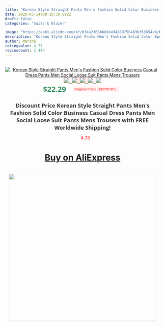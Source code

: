 ```yaml
---
title: "Korean Style Straight Pants Men's Fashion Solid Color Business Casual Dress Pants Men Social Loose Suit Pants Mens Trousers"
date: 2020-05-14T08:10:36.892Z
draft: false
categories: "Suits & Blazer"

image: "https://ae01.alicdn.com/kf/Hf4a2368b68de49428875b483b358654eX/Korean-Style-Straight-Pants-Men-s-Fashion-Solid-Color-Business-Casual-Dress-Pants-Men-Social-Loose.jpg"
description: "Korean Style Straight Pants Men's Fashion Solid Color Business Casual Dress Pants Men Social Loose Suit Pants Mens Trousers"
author: Marsha
ratingvalue: 4.73
reviewcount: 2.444
---
```

<br>
<div style="text-align: center;">
<a href="https://s.click.aliexpress.com/e/_9HBKm1" target="_blank" rel="nofollow noopener noreferrer"><img alt="Korean Style Straight Pants Men's Fashion Solid Color Business Casual Dress Pants Men Social Loose Suit Pants Mens Trousers" class="magnifier-image" src="https://ae01.alicdn.com/kf/Hf4a2368b68de49428875b483b358654eX/Korean-Style-Straight-Pants-Men-s-Fashion-Solid-Color-Business-Casual-Dress-Pants-Men-Social-Loose.jpg_640x640.jpg">
<br>
<img style="border:1px solid salmon" src="https://ae01.alicdn.com/kf/Hf4a2368b68de49428875b483b358654eX/Korean-Style-Straight-Pants-Men-s-Fashion-Solid-Color-Business-Casual-Dress-Pants-Men-Social-Loose.jpg_120x120.jpg">&nbsp;&nbsp;<img style="border:1px solid salmon" src="https://ae01.alicdn.com/kf/Hf4b5a92dfcb64c308cb8b43452bf2a07n/Korean-Style-Straight-Pants-Men-s-Fashion-Solid-Color-Business-Casual-Dress-Pants-Men-Social-Loose.jpg_120x120.jpg">&nbsp;&nbsp;<img style="border:1px solid salmon" src="https://ae01.alicdn.com/kf/H7213538068fa48a39ae0c381cc879a120/Korean-Style-Straight-Pants-Men-s-Fashion-Solid-Color-Business-Casual-Dress-Pants-Men-Social-Loose.jpg_120x120.jpg">&nbsp;&nbsp;<img style="border:1px solid salmon" src="https://ae01.alicdn.com/kf/H165e0485885b46ffb7a065d44866ad4c0/Korean-Style-Straight-Pants-Men-s-Fashion-Solid-Color-Business-Casual-Dress-Pants-Men-Social-Loose.jpg_120x120.jpg">&nbsp;&nbsp;<img style="border:1px solid salmon" src="https://ae01.alicdn.com/kf/H36365c53839b4f359e837d502aa0104eD/Korean-Style-Straight-Pants-Men-s-Fashion-Solid-Color-Business-Casual-Dress-Pants-Men-Social-Loose.jpg_120x120.jpg"></a></div><br0>
<div style="text-align: center;"><span style="background-color: white; border: 0px; box-sizing: border-box; color: seagreen; display: inline-block; font-family: &quot;open sans&quot; , &quot;arial&quot; , &quot;helvetica&quot; , sans-serif , &quot;heiti&quot;; font-size: 24px; font-stretch: inherit; font-weight: 700; line-height: inherit; margin: 0px 10px 0px 0px; padding: 0px; vertical-align: middle;">$22.29 </span>
<span style="background: rgb(255 , 241 , 241); border-radius: 3px; border: 0px; box-sizing: border-box; color: #ff4747; display: inline-block; font-family: inherit; font-size: 12px; font-stretch: inherit; font-style: inherit; font-variant: inherit; font-weight: 600; line-height: inherit; margin: 0px; padding: 2px 5px; transform: scale(0.9); vertical-align: middle;">Original Price : <b style="text-decoration: line-through;">$27.18 </b> 18%&nbsp;&nbsp;</span></div>
<h1 style="color: #333333; display: inline-block; font-family: &quot;open sans&quot; , &quot;arial&quot; , &quot;helvetica&quot; , sans-serif , &quot;heiti&quot;; font-size: 18px; font-stretch: inherit; font-weight: 700; text-align: center;">Discount Price Korean Style Straight Pants Men's Fashion Solid Color Business Casual Dress Pants Men Social Loose Suit Pants Mens Trousers with FREE Worldwide Shipping!</h1>
<div style="color: #ff4747; text-align: center;">
<img src="https://4.bp.blogspot.com/-M0ZcTcb-5uY/XleCXlxnR4I/AAAAAAAAAEc/OrjgMkXV1oMQFaCRZj5HQwOCBcu3w1FegCPcBGAYYCw/s1600/star.png" style="height: 15px;">&nbsp;<b>4.73</b></div>
<div class="button_cont" align="center"><a class="buynow_a" href="https://s.click.aliexpress.com/e/_9HBKm1" target="_blank" rel="nofollow noopener noreferrer"><H1>Buy on AliExpress</H1></a></div><br>
<div class="separator" style="clear: both; text-align: center;">
<img src="https://lh3.googleusercontent.com/-pTy5HemUv9M/XlePHvY0dAI/AAAAAAAAAE4/0nX5iRUoIWY8eMW9Dpxeirr157OZliDIgCLcBGAsYHQ/s1600/badge.gif" width="480">
</div>
